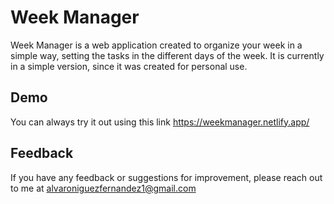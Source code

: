 # Week Manager

Week Manager is a web application created to organize your week in a simple way, setting the tasks in the different days of the week. It is currently in a simple version, since it was created for personal use.


## Demo

You can always try it out using this link https://weekmanager.netlify.app/


## Feedback

If you have any feedback or suggestions for improvement, please reach out to me at alvaroniguezfernandez1@gmail.com
